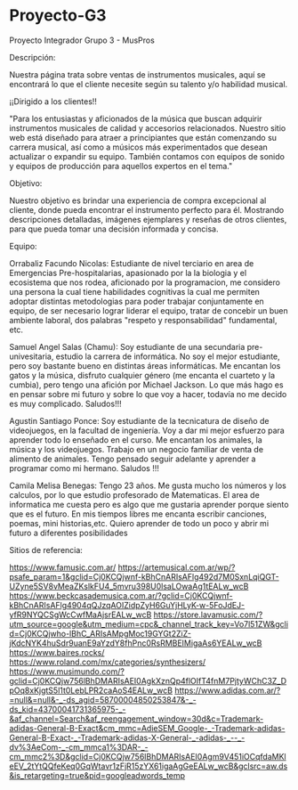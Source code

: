 # Proyecto-G3

Proyecto Integrador Grupo 3 - MusPros

Descripción:

Nuestra página trata sobre ventas de instrumentos musicales, aquí se encontrará lo que el cliente necesite según su talento y/o habilidad musical.

¡¡Dirigido a los clientes!!

"Para los entusiastas y aficionados de la música que buscan adquirir instrumentos musicales de calidad y accesorios relacionados. Nuestro sitio web está diseñado para atraer a principiantes que están comenzando su carrera musical, así como a músicos más experimentados que desean actualizar o expandir su equipo. También contamos con equipos de sonido y equipos de producción para aquellos expertos en el tema."

Objetivo:

Nuestro objetivo es brindar una experiencia de compra excepcional al cliente, donde pueda encontrar el instrumento perfecto para él. Mostrando descripciones detalladas, imágenes ejemplares y reseñas de otros clientes, para que pueda tomar una decisión informada y concisa.

Equipo:

Orrabaliz Facundo Nicolas: Estudiante de nivel terciario en area de Emergencias Pre-hospitalarias, apasionado por la la biologia y el ecosistema que nos rodea, aficionado por la programacion, me considero una persona la cual tiene habilidades cognitivas la cual me permiten adoptar distintas metodologias para poder trabajar conjuntamente en equipo, de ser necesario lograr liderar el equipo, tratar de concebir un buen ambiente laboral, dos palabras "respeto y responsabilidad" fundamental, etc. 

Samuel Angel Salas (Chamu): Soy estudiante de una secundaria pre-univesitaria, estudio la carrera de informática. No soy el mejor estudiante, pero soy bastante bueno en distintas áreas informáticas. Me encantan los gatos y la música, disfruto cualquier género (me encanta el cuarteto y la cumbia), pero tengo una afición por Michael Jackson. Lo que más hago es en pensar sobre mi futuro y sobre lo que voy a hacer, todavía no me decido es muy complicado. Saludos!!!

Agustin Santiago Ponce: Soy estudiante de la tecnicatura de diseño de videojuegos, en la facultad de ingeniería. Voy a dar mi mejor esfuerzo para aprender todo lo enseñado en el curso. Me encantan los animales, la música y los videojuegos. Trabajo en un negocio familiar de venta de alimento de animales. Tengo pensado seguir adelante y aprender a programar como mi hermano. Saludos !!!

Camila Melisa Benegas: Tengo 23 años. Me gusta mucho los números y los calculos, por lo que estudio profesorado de Matematicas. El area de informatica me cuesta pero es algo que me gustaria aprender porque siento que es el futuro. En mis tiempos libres me encanta escribir canciones, poemas, mini historias,etc. Quiero aprender de todo un poco y abrir mi futuro a diferentes posibilidades 

Sitios de referencia:

https://www.famusic.com.ar/
https://artemusical.com.ar/wp/?psafe_param=1&gclid=Cj0KCQjwnf-kBhCnARIsAFlg492d7M0SxnLqiQGT-UZyne5SV8vMeaZKslkFU4_5mvru398U0lsaLOwaAg1tEALw_wcB
https://www.beckcasademusica.com.ar/?gclid=Cj0KCQjwnf-kBhCnARIsAFlg4904qQJzqAOIZidpZyH6GuYjHLyK-w-5FoJdEJ-yfR9NYQCSgWcCwfMaAjsrEALw_wcB
https://store.lavamusic.com/?utm_source=google&utm_medium=cpc&_channel_track_key=Vo7l51ZW&gclid=Cj0KCQjwho-lBhC_ARIsAMpgMoc19GYGt2ZiZ-jKdcNYK4huSdr9uanE9aYzdY8fhPnc0RsRMBEIMigaAs6YEALw_wcB
https://www.baires.rocks/
https://www.roland.com/mx/categories/synthesizers/
https://www.musimundo.com/?gclid=Cj0KCQjw756lBhDMARIsAEI0AgkXznQp4flOIfT4fnM7PjtyWChC3Z_DpOq8xKjgtS5l1t0LebLPR2caAoS4EALw_wcB
https://www.adidas.com.ar/?=null&=null&-_-ds_agid=58700004850253847&-_-ds_kid=43700041731365975-_-&af_channel=Search&af_reengagement_window=30d&c=Trademark-adidas-General-B-Exact&cm_mmc=AdieSEM_Google-_-Trademark-adidas-General-B-Exact-_-Trademark-adidas-X-General-_-adidas-_--_-dv%3AeCom-_-cm_mmca1%3DAR-_-cm_mmc2%3D&gclid=Cj0KCQjw756lBhDMARIsAEI0Agm9V451iOCqfdaMKleEV_2tYtQQfeKeq0GqWtavr1zFjR15zYX61igaAgGeEALw_wcB&gclsrc=aw.ds&is_retargeting=true&pid=googleadwords_temp
